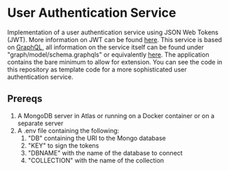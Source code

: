 # User Authentication Service
Implementation of a user authentication service using JSON Web Tokens (JWT). More information
on JWT can be found [here](https://jwt.io/). This service is based on [GraphQL](https://graphql.org/),
all information on the service itself can be found under "graph/model/schema.graphqls" or 
equivalently [here]("https://github.com/cesar-yoab/auth/graph/schema.graphqls). The application
contains the bare minimum to allow for extension. You can see the code in this repository as 
template code for a more sophisticated user authentication service.

## Prereqs
1. A MongoDB server in Atlas or running on a Docker container or on a separate server
2. A .env file containing the following:
   1. "DB" containing the URI to the Mongo database
   2. "KEY" to sign the tokens
   3. "DBNAME" with the name of the database to connect
   4. "COLLECTION" with the name of the collection